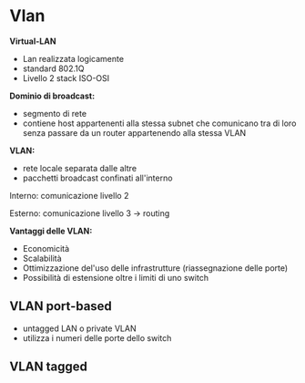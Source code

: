 # Vlan

**Virtual-LAN**
- Lan realizzata logicamente
- standard 802.1Q
- Livello 2 stack ISO-OSI

**Dominio di broadcast:**
- segmento di rete
- contiene host appartenenti alla stessa subnet che comunicano tra di loro senza passare da un router appartenendo alla stessa VLAN

**VLAN:**
- rete locale separata dalle altre
- pacchetti broadcast confinati all'interno

Interno: comunicazione livello 2

Esterno: comunicazione livello 3 -> routing 

**Vantaggi delle VLAN:**
- Economicità
- Scalabilità
- Ottimizzazione del'uso delle infrastrutture (riassegnazione delle porte)
- Possibilità di estensione oltre i limiti di uno switch

## VLAN port-based
- untagged LAN o private VLAN
- utilizza i numeri delle porte dello switch


## VLAN tagged
<!--stackedit_data:
eyJoaXN0b3J5IjpbLTEwNDE1NDM3NjUsLTE1OTQxMjA5NiwtMj
I2NTM4Mjk0XX0=
-->
